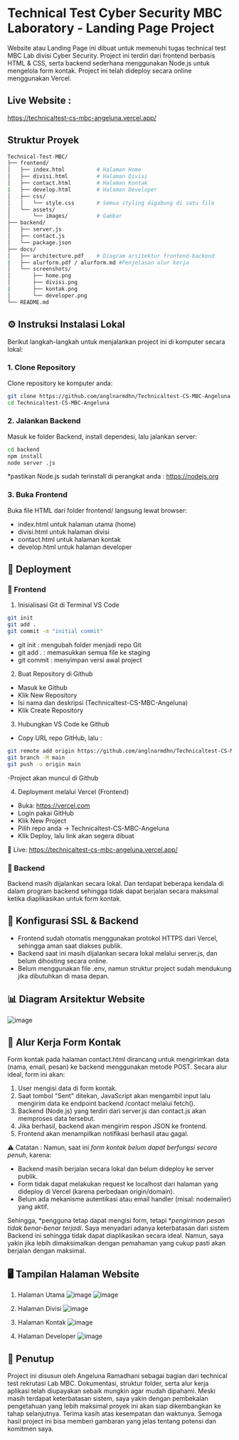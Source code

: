 # Technical Test Cyber Security MBC Laboratory - Landing Page Project
Website atau Landing Page ini dibuat untuk memenuhi tugas technical test MBC Lab divisi Cyber Security. Project ini terdiri dari frontend berbasis HTML & CSS, serta backend sederhana menggunakan Node.js untuk mengelola form kontak. Project ini telah dideploy secara online menggunakan Vercel.

## Live Website : 
https://technicaltest-cs-mbc-angeluna.vercel.app/

## Struktur Proyek 
```bash
Technical-Test-MBC/
├── frontend/
│   ├── index.html          # Halaman Home
│   ├── divisi.html         # Halaman Divisi
│   ├── contact.html        # Halaman Kontak
|   ├── develop.html        # Halaman Developer
│   ├── css/
│   │   └── style.css       # Semua styling digabung di satu file
│   └── assets/
│       └── images/         # Gambar
├── backend/
│   ├── server.js           
│   ├── contact.js          
│   └── package.json        
├── docs/
│   ├── architecture.pdf    # Diagram arsitektur frontend-backend
|   ├── alurform.pdf / alurform.md #Penjelasan alur kerja 
│   └── screenshots/
│       ├── home.png
│       ├── divisi.png
|       ├── kontak.png
│       └── developer.png
└── README.md
```

## ⚙️ Instruksi Instalasi Lokal

Berikut langkah-langkah untuk menjalankan project ini di komputer secara lokal:

### 1. Clone Repository
Clone repository ke komputer anda:
```bash
git clone https://github.com/anglnarmdhn/Technicaltest-CS-MBC-Angeluna.git
cd Technicaltest-CS-MBC-Angeluna
```
### 2. Jalankan Backend
Masuk ke folder Backend, install dependesi, lalu jalankan server:
```bash
cd backend
npm install
node server .js
```
*pastikan Node.js sudah terinstall di perangkat anda : https://nodejs.org

### 3. Buka Frontend
Buka file HTML dari folder frontend/ langsung lewat browser:
- index.html untuk halaman utama (home)
- divisi.html untuk halaman divisi
- contact.html untuk halaman kontak
- develop.html untuk halaman developer

## 🚀 Deployment
### 🔸 Frontend
1. Inisialisasi Git di Terminal VS Code
```bash
git init
git add .
git commit -m "initial commit"
```
- git init : mengubah folder menjadi repo Git
- git add . : memasukkan semua file ke staging
- git commit : menyimpan versi awal project
  
2. Buat Repository di Github
- Masuk ke Github
- Klik New Repository
- Isi nama dan deskripsi (Technicaltest-CS-MBC-Angeluna)
- Klik Create Repository

3. Hubungkan VS Code ke Github
- Copy URL repo GitHub, lalu :
```bash
git remote add origin https://github.com/anglnarmdhn/Technicaltest-CS-MBC-Angeluna.git
git branch -M main
git push -u origin main
```
-Project akan muncul di Github

4. Deployment melalui Vercel (Frontend)
- Buka: https://vercel.com
- Login pakai GitHub
- Klik New Project
- Pilih repo anda → Technicaltest-CS-MBC-Angeluna
- Klik Deploy, lalu link akan segera dibuat

🔗 Live: https://technicaltest-cs-mbc-angeluna.vercel.app/

### 🔸 Backend
Backend masih dijalankan secara lokal. Dan terdapat beberapa kendala di dalam program backend sehingga tidak dapat berjalan secara maksimal ketika diaplikasikan untuk form kontak.

## 🔐 Konfigurasi SSL & Backend
- Frontend sudah otomatis menggunakan protokol HTTPS dari Vercel, sehingga aman saat diakses publik.
- Backend saat ini masih dijalankan secara lokal melalui server.js, dan belum dihosting secara online.
- Belum menggunakan file .env, namun struktur project sudah mendukung jika dibutuhkan di masa depan.

## 📊 Diagram Arsitektur Website 
![image](https://github.com/user-attachments/assets/99af5f24-6f45-48d9-b569-fc3302cb36ae)

## 🔁 Alur Kerja Form Kontak
Form kontak pada halaman contact.html dirancang untuk mengirimkan data (nama, email, pesan) ke backend menggunakan metode POST. Secara alur ideal, form ini akan:
1. User mengisi data di form kontak.
2. Saat tombol "Sent" ditekan, JavaScript akan mengambil input lalu mengirim data ke endpoint backend /contact melalui fetch().
3. Backend (Node.js) yang terdiri dari server.js dan contact.js akan memproses data tersebut.
4. Jika berhasil, backend akan mengirim respon JSON ke frontend.
5. Frontend akan menampilkan notifikasi berhasil atau gagal.

⚠️ Catatan :
Namun, saat ini *form kontak belum dapat berfungsi secara penuh*, karena:
- Backend masih berjalan secara lokal dan belum dideploy ke server publik.
- Form tidak dapat melakukan request ke localhost dari halaman yang dideploy di Vercel (karena perbedaan origin/domain).
- Belum ada mekanisme autentikasi atau email handler (misal: nodemailer) yang aktif.

Sehingga, *pengguna tetap dapat mengisi form, tetapi **pengiriman pesan tidak benar-benar terjadi*. Saya menyadari adanya keterbatasan dari sistem Backend ini sehingga tidak dapat diaplikasikan secara ideal. Namun, saya yakin jika lebih dimaksimalkan dengan pemahaman yang cukup pasti akan berjalan dengan maksimal.

## 🖥️ Tampilan Halaman Website 
1. Halaman Utama
![image](https://github.com/user-attachments/assets/4488e94c-4da3-4536-a079-2dfa83b13f1b)
![image](https://github.com/user-attachments/assets/ace28dcd-d109-432d-a227-3aaf5ab38f7f)

2. Halaman Divisi
![image](https://github.com/user-attachments/assets/39233f97-25ed-4463-801e-b2978c13c305)

3. Halaman Kontak
![image](https://github.com/user-attachments/assets/5666ec97-fa06-408c-82ae-1f023797dcf6)

4. Halaman Developer
![image](https://github.com/user-attachments/assets/b9a916e5-21a6-4671-ae39-1149a381a8af)

## 📝 Penutup

Project ini disusun oleh Angeluna Ramadhani sebagai bagian dari technical test rekrutasi Lab MBC. Dokumentasi, struktur folder, serta alur kerja aplikasi telah diupayakan sebaik mungkin agar mudah dipahami. Meski masih terdapat keterbatasan sistem, saya yakin dengan pembekalan pengetahuan yang lebih maksimal proyek ini akan siap dikembangkan ke tahap selanjutnya.
Terima kasih atas kesempatan dan waktunya. Semoga hasil project ini bisa memberi gambaran yang jelas tentang potensi dan komitmen saya.


